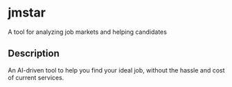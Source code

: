 # jmstar
A tool for analyzing job markets and helping candidates

## Description
An AI-driven tool to help you find your ideal job, without the hassle and cost of current services. 